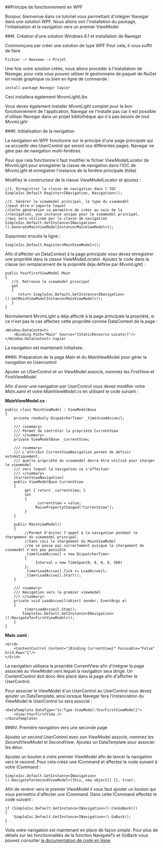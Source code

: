 ##Principe de fonctionnement en WPF

Bonjour, bienvenue dans ce tutoriel vous permettant d'intégrer Navegar dans une solution WPF. Nous allons voir l'installation du package, l'initialisation et la navigation vers un premier ViewModel

###I. Création d'une solution Windows 8.1 et installation de Navegar

Commonçons par créer une solution de type WPF
Pour cela, il vous suffit de faire

    Fichier -> Nouveau -> Projet

Une fois votre solution créée, nous allons procéder à l'installation de Navegar, pour cela vous pouvez utiliser le gestionnaire de paquet de NuGet en mode graphique ou bien en ligne de commande :

    install-package Navegar Copier

Ceci installera également MvvmLightLibs

Vous devez également installer *MvvmLight* complet pour le bon fonctionnement de l'application, Navegar ne l'installe pas car il est possible d'utiliser Navegar dans un projet bibliothéque qui n'a pas besoin de tout *MvvmLight*

###II. Initialisation de la navigation

La navigation en WPF fonctionne sur le principe d'une page principale qui va accueillir des UserControl qui seront vos différentes pages. Navegar ne gére pas de navigation multi-fenêtres.

Pour que cela fonctionne il faut modifier le fichier ViewModelLocator de MvvmLight pour enregistrer la classe de navigation dans l'IOC de *MvvmLight* et enregistrer l'instance de la fenêtre principale (hôte)

Modifiez le constructeur de la classe ViewModelLocator et ajoutez :

    //1. Enregistrer la classe de navigation dans l'IOC
    SimpleIoc.Default.Register<INavigation, Navigation>();
    
    //2. Générer le viewmodel principal, le type du viewmodel
    //peut être n'importe lequel
    //Cette génération va permettre de créer au sein de la
    //navigation, une instance unique pour le viewmodel principal,
    //qui sera utilisée par la classe de navigation
    SimpleIoc.Default.GetInstance<INavigation>().GenerateMainViewModelInstance<MainViewModel>();

Supprimez ensuite la ligne :

    SimpleIoc.Default.Register<MainViewModel>();

Afin d'affecter un DataContext à la page principale vous devez enregistrer une propriété dans la classe ViewModelLocator. Ajoutez le code dans la classe (en remplacement de la propriété déja définie par *MvvmLight*) :

    public YourFirstViewModel Main
    {
       //3. Retrouve le viewmodel principal
       get
       {
          return SimpleIoc.Default.GetInstance<INavigation>().GetMainViewModelInstance<MainViewModel>();
       }
    }

Normalement MvvmLight a déja affecté à la page principale la propriété, si ce n'est pas le cas affectez cette propriété comme DataContext de la page :

    <Window.DataContext>
        <Binding Path="Main" Source="{StaticResource Locator}"/>
    </Window.DataContext> Copier

La navigation est maintenant initialisée.

###III. Préparation de la page Main et du MainViewModel pour gérer la navigation en Usercontrol

Ajouter un USerControl et un ViewModel associé, nommez les *FirstView* et *FirstViewModel*

Afin d'avoir une navigation par UserControl vous devez modifier votre *Main.xaml* et votre *MainViewModel.cs* en utilisant le code suivant :

**MainViewModel.cs** :

    public class MainViewModel : ViewModelBase
    {
        private readonly DispatcherTimer _timerLoadAccueil;
    
        /// <summary>
        /// Permet de contrôler la propriété CurrentView
        /// </summary>
        private ViewModelBase _currentView;
        
        /// <summary>
        /// L'attribut CurrentViewNavigation permet de définir automatiquement, 
        /// quelle propriété du viewmodel devra être utilisé pour charger le viewmodel
        /// vers lequel la navigation va s'effectuer
        /// </summary>
        [CurrentViewNavigation]
        public ViewModelBase CurrentView
        {
             get { return _currentView; }
             set
             {
                  _currentView = value;
                  RaisePropertyChanged("CurrentView");
             }
        }
        
        public MainViewModel()
        { 
             //Permet d'éviter l'appel à la navigation pendant le chargement du viewmodel principal. 
             //Sans ceci le chargement du MainViewModel
             //ne se passe pas correctement puisque le chargement du viewmodel n'est pas possible
             _timerLoadAccueil = new DispatcherTimer
             {
                  Interval = new TimeSpan(0, 0, 0, 0, 500)
             };
             _timerLoadAccueil.Tick += LoadAccueil;
             _timerLoadAccueil.Start();
        }
        
        /// <summary>
        /// Navigation vers le premier viewmodel
        /// </summary>
        private void LoadAccueil(object sender, EventArgs e)
        {
            _timerLoadAccueil.Stop();
            SimpleIoc.Default.GetInstance<INavigation>().NavigateTo<FirstViewModel>();
        }
    }

**Main.xaml** :

    <Grid>
        <ContentControl Content="{Binding CurrentView}" Focusable="False" Grid.Row="1"/>
    </Grid>

La navigation utilisera la propriété CurrentView afin d'intégrer la page associée au ViewModel vers lequel la navigation sera dirigé. Un ContentControl doit donc être placé dans la page afin d'afficher le UserControl.

Pour associer le ViewModel d'un UserControl au UserControl vous devez ajouter un DataTemplate, ainsi lorsque Navegar fera l'instanciation du ViewModel le UserControl lui sera associé :

    <DataTemplate DataType="{x:Type ViewModel:YourFirstViewModel}">
        <View:YourFirstView />
    </DataTemplate>
 
###IV. Premiére navigation vers une seconde page

Ajoutez un second UserControl avec son ViewModel associé, nommez les *SecondViewModel* et *SecondView*. Ajoutez un DataTemplate pour associer les deux.

Ajoutez un bouton à votre premier ViewModel afin de lancer la navigation vers le second. Pour cela créez une ICommand et affectez le code suivant à votre ICommand :

    SimpleIoc.Default.GetInstance<INavigation>().NavigateTo<SecondViewModel>(this, new object[] {}, true);

Afin de revenir vers le premier ViewModel il vous faut ajouter un bouton qui vous permettra d'affecter une ICommand. Dans cette ICommand affectez le code suivant :

    if (SimpleIoc.Default.GetInstance<INavigation>().CanGoBack())
    {
        SimpleIoc.Default.GetInstance<INavigation>().GoBack();
    }

Voila votre navigation est maintenant en place de façon simple. Pour plus de détails sur les fonctionnalités de la fonction NavigateTo et GoBack vous pouvez consulter [la documentation de code en ligne](http://navegar.kopigi.fr/navegar/documentation/wpf).
